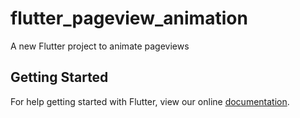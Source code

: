 # flutter_pageview_animation

A new Flutter project to animate pageviews

## Getting Started

For help getting started with Flutter, view our online
[documentation](https://flutter.io/).
